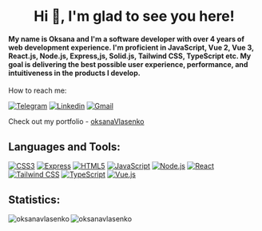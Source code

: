 <h1 align="center">Hi 👋, I'm glad to see you here!</h1>
<h4>My name is Oksana and I'm a software developer with over 4 years of web development experience. I'm proficient in JavaScript, Vue 2, Vue 3, React.js, Node.js, Express,js, Solid.js, Tailwind CSS, TypeScript etc. My goal is delivering the best possible user experience, performance, and intuitiveness in the products I develop.</h4>

How to reach me:

[![Telegram](https://img.shields.io/badge/Telegram-%23fff?logo=telegram&logoColor=white&labelColor=%2326A5E4&color=%2326A5E4)](https://t.me/kseniaVlasenko)
[![Linkedin](https://img.shields.io/badge/Linkedin-%23fff?logo=linkedin&logoColor=white&labelColor=%230A66C2&color=%230A66C2)](https://www.linkedin.com/in/oksana-vlasenko-28b53919b/)
[![Gmail](https://img.shields.io/badge/Gmail-%23fff?logo=gmail&logoColor=white&labelColor=%23EA4335&color=%23EA4335)](mailto:vlasenkoksenia642@gmail.com?subject=Message%20from%20your%20site&body=Hello,%20I%20would%20like%20to...)

Check out my portfolio - [oksanaVlasenko](https://oksanavlasenko.github.io/vlasenko/#/)


<h2 align="left">Languages and Tools:</h2>

[![CSS3](https://img.shields.io/badge/CSS3-1572B6?logo=css3&logoColor=white&style=flat)](https://www.w3schools.com/css/)
[![Express](https://img.shields.io/badge/Express-000000?logo=express&logoColor=white&style=flat)](https://expressjs.com)
[![HTML5](https://img.shields.io/badge/HTML5-E34F26?logo=html5&logoColor=white&style=flat)](https://www.w3.org/html/)
[![JavaScript](https://img.shields.io/badge/JavaScript-F7DF1E?logo=javascript&logoColor=black&style=flat)](https://developer.mozilla.org/en-US/docs/Web/JavaScript)
[![Node.js](https://img.shields.io/badge/Node.js-339933?logo=node.js&logoColor=white&style=flat)](https://nodejs.org)
[![React](https://img.shields.io/badge/React-61DAFB?logo=react&logoColor=black&style=flat)](https://reactjs.org/)
[![Tailwind CSS](https://img.shields.io/badge/Tailwind%20CSS-06B6D4?logo=tailwindcss&logoColor=white&style=flat)](https://tailwindcss.com/)
[![TypeScript](https://img.shields.io/badge/TypeScript-3178C6?logo=typescript&logoColor=white&style=flat)](https://www.typescriptlang.org/)
[![Vue.js](https://img.shields.io/badge/Vue.js-4FC08D?logo=vue.js&logoColor=white&style=flat)](https://vuejs.org/)

<h2 align="left">Statistics:</h2>

<p><img align="left" src="https://github-readme-streak-stats.herokuapp.com/?user=oksanavlasenko&" alt="oksanavlasenko" /></p>

<p><img align="center" src="https://github-readme-stats.vercel.app/api/top-langs?username=oksanavlasenko&show_icons=true&locale=en&layout=compact" alt="oksanavlasenko" /></p>




